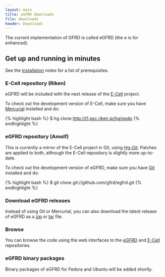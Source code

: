 ```yaml
---
layout: main
title: eGFRD downloads
file: downloads
header: Downloads
---
```


The current implementation of GFRD is called eGFRD (the e is for enhanced).

## Get up and running in minutes
See the [installation](http://gfrd.github.com/installation) notes for a list
of prerequisites.

### E-Cell repository (Riken)
eGFRD will be included with the next release of the
[E-Cell](http://www.e-cell.org/ecell/) project.

To check out the development version of E-Cell, make sure you have
[Mercurial](http://mercurial.selenic.com/) installed and do:

{% highlight bash %}
$ hg clone http://t1.gsc.riken.jp/hg/epdp
{% endhighlight %}

### eGFRD repository (Amolf)
This is currently a mirror of the E-Cell project in Git, using
[Hg-Git](http://hg-git.github.com/). Patches are applied to both, although the
E-Cell repository is slightly more up-to-date.

To check out the development version of eGFRD, make
sure you have [Git](http://git-scm.com/) installed and do:

{% highlight bash %}
$ git clone git://github.com/gfrd/egfrd.git
{% endhighlight %}

### Download eGFRD releases
Instead of using Git or Mercurial, you can also download the latest
release of eGFRD as a [zip](http://github.com/gfrd/egfrd/zipball/master)
or [tar](http://github.com/gfrd/egfrd/tarball/master) file.

### Browse
You can browse the code using the web interfaces to the
[eGFRD](http://github.com/gfrd/egfrd) and
[E-Cell](http://t1.gsc.riken.jp/hg/epdp) repositories.

### eGFRD binary packages
Binary packages of eGFRD for Fedora and Ubuntu will be added shortly.

